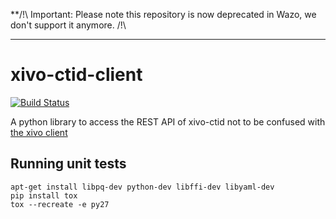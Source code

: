 **/!\ Important: Please note this repository is now deprecated in Wazo, we don't support it anymore. /!\

---------------------------------

xivo-ctid-client
================

[![Build Status](https://jenkins.wazo.community/buildStatus/icon?job=xivo-ctid-client)](https://jenkins.wazo.community/job/xivo-ctid-client)

A python library to access the REST API of xivo-ctid not to be confused with [the xivo client](https://github.com/wazo-pbx/xivo-client-qt)

Running unit tests
------------------

```
apt-get install libpq-dev python-dev libffi-dev libyaml-dev
pip install tox
tox --recreate -e py27
```
